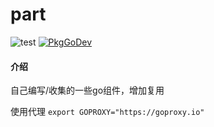 # part
![test](https://github.com/qydysky/part/workflows/test/badge.svg)
[![PkgGoDev](https://pkg.go.dev/badge/github.com/qydysky/part?tab=overview)](https://pkg.go.dev/github.com/qydysky/part?tab=overview)
#### 介绍
自己编写/收集的一些go组件，增加复用

使用代理 `export GOPROXY="https://goproxy.io"`
